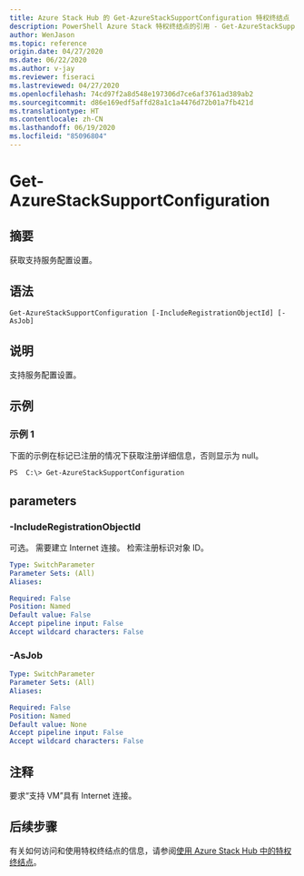 ```yaml
---
title: Azure Stack Hub 的 Get-AzureStackSupportConfiguration 特权终结点
description: PowerShell Azure Stack 特权终结点的引用 - Get-AzureStackSupportConfiguration
author: WenJason
ms.topic: reference
origin.date: 04/27/2020
ms.date: 06/22/2020
ms.author: v-jay
ms.reviewer: fiseraci
ms.lastreviewed: 04/27/2020
ms.openlocfilehash: 74cd97f2a8d548e197306d7ce6af3761ad389ab2
ms.sourcegitcommit: d86e169edf5affd28a1c1a4476d72b01a7fb421d
ms.translationtype: HT
ms.contentlocale: zh-CN
ms.lasthandoff: 06/19/2020
ms.locfileid: "85096804"
---
```

# <a name="get-azurestacksupportconfiguration"></a>Get-AzureStackSupportConfiguration

## <a name="synopsis"></a>摘要
获取支持服务配置设置。

## <a name="syntax"></a>语法

```
Get-AzureStackSupportConfiguration [-IncludeRegistrationObjectId] [-AsJob]
```

## <a name="description"></a>说明
支持服务配置设置。

## <a name="examples"></a>示例

### <a name="example-1"></a>示例 1
下面的示例在标记已注册的情况下获取注册详细信息，否则显示为 null。

```
PS  C:\> Get-AzureStackSupportConfiguration
```

## <a name="parameters"></a>parameters

### <a name="-includeregistrationobjectid"></a>-IncludeRegistrationObjectId
可选。
需要建立 Internet 连接。
检索注册标识对象 ID。

```yaml
Type: SwitchParameter
Parameter Sets: (All)
Aliases:

Required: False
Position: Named
Default value: False
Accept pipeline input: False
Accept wildcard characters: False
```

### <a name="-asjob"></a>-AsJob


```yaml
Type: SwitchParameter
Parameter Sets: (All)
Aliases:

Required: False
Position: Named
Default value: None
Accept pipeline input: False
Accept wildcard characters: False
```

## <a name="notes"></a>注释
要求“支持 VM”具有 Internet 连接。

## <a name="next-steps"></a>后续步骤

有关如何访问和使用特权终结点的信息，请参阅[使用 Azure Stack Hub 中的特权终结点](/azure-stack/operator/azure-stack-privileged-endpoint)。